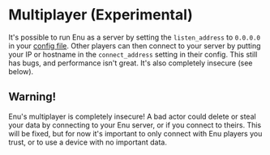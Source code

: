# Multiplayer (Experimental)

It's possible to run Enu as a server by setting the `listen_address` to
`0.0.0.0` in your [config file](config.html). Other players can then connect
to your server by putting your IP or hostname in the `connect_address` setting
in their config. This still has bugs, and performance isn't great. It's also
completely insecure (see below).

## Warning!

Enu's multiplayer is completely insecure! A bad actor could delete or steal your 
data by connecting to your Enu server, or if you connect to theirs. This will be 
fixed, but for now it's important to only connect with Enu players you trust, or 
to use a device with no important data.
